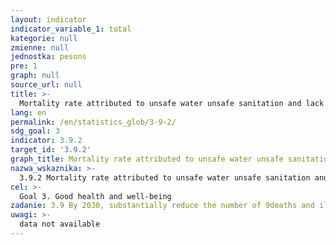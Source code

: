 ```yaml
---
layout: indicator
indicator_variable_1: total
kategorie: null
zmienne: null
jednostka: pesons
pre: 1
graph: null
source_url: null
title: >-
  Mortality rate attributed to unsafe water unsafe sanitation and lack of hygiene (exposure to unsafe WASH services)
lang: en
permalink: /en/statistics_glob/3-9-2/
sdg_goal: 3
indicator: 3.9.2
target_id: '3.9.2'
graph_title: Mortality rate attributed to unsafe water unsafe sanitation and lack of hygiene (exposure to unsafe WASH services)
nazwa_wskaznika: >-
  3.9.2 Mortality rate attributed to unsafe water unsafe sanitation and lack of hygiene (exposure to unsafe WASH services)
cel: >-
  Goal 3. Good health and well-being
zadanie: 3.9 By 2030, substantially reduce the number of 9deaths and illnesses from hazardous chemicals and air, water and soil pollution and contamination
uwagi: >-
  data not available
---
```

